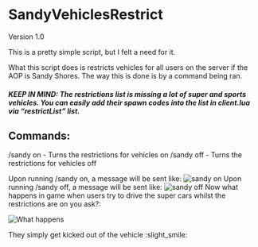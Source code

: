 # SandyVehiclesRestrict
Version 1.0

This is a pretty simple script, but I felt a need for it.

What this script does is restricts vehicles for all users on the server if the AOP is Sandy Shores. The way this is done is by a command being ran.

##### KEEP IN MIND: The restrictions list is missing a lot of super and sports vehicles. You can easily add their spawn codes into the list in client.lua via “restrictList” list.

## Commands:
/sandy on - Turns the restrictions for vehicles on
/sandy off - Turns the restrictions for vehicles off

Upon running /sandy on, a message will be sent like:
![sandy on](https://i.gyazo.com/41007ac9017291a2785c082a27882bda.png)
Upon running /sandy off, a message will be sent like:
![sandy off](https://i.gyazo.com/3d65d82458daab2698005cad83d4de65.png)
Now what happens in game when users try to drive the super cars whilst the restrictions are on you ask?:

![What happens](https://i.gyazo.com/d1aca410201e11627b617d7184a20414.gif)

They simply get kicked out of the vehicle :slight_smile:

